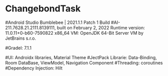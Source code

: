 # ChangebondTask
#Android Studio Bumblebee | 2021.1.1 Patch 1
Build #AI-211.7628.21.2111.8139111, built on February 2, 2022
Runtime version: 11.0.11+0-b60-7590822 x86_64
VM: OpenJDK 64-Bit Server VM by JetBrains s.r.o.

#Gradel: 7.1.1

#UI: Androidx libraries, Material Theme 
#JectPack Librarie: Data-Binding, Room DataBase, ViewModel, Navigation Component 
#Threading: coroutines
#Dependency Injection: Hilt


